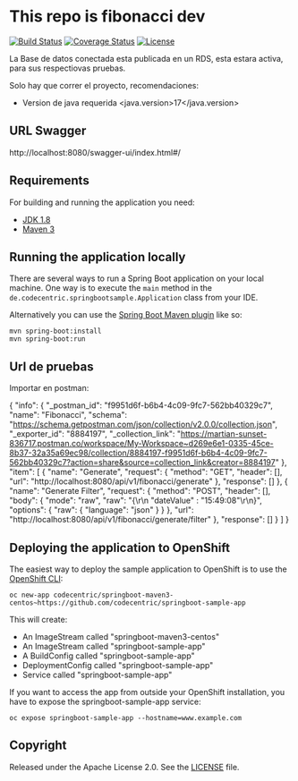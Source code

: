 # This repo is fibonacci dev


[![Build Status](https://travis-ci.org/codecentric/springboot-sample-app.svg?branch=master)](https://travis-ci.org/codecentric/springboot-sample-app)
[![Coverage Status](https://coveralls.io/repos/github/codecentric/springboot-sample-app/badge.svg?branch=master)](https://coveralls.io/github/codecentric/springboot-sample-app?branch=master)
[![License](http://img.shields.io/:license-apache-blue.svg)](http://www.apache.org/licenses/LICENSE-2.0.html)

La Base de datos conectada esta publicada en un RDS, esta estara activa, para sus respectiovas pruebas.

Solo hay que correr el proyecto, recomendaciones:
  -  Version de java requerida   <java.version>17</java.version>


## URL Swagger
http://localhost:8080/swagger-ui/index.html#/


## Requirements

For building and running the application you need:

- [JDK 1.8](http://www.oracle.com/technetwork/java/javase/downloads/jdk8-downloads-2133151.html)
- [Maven 3](https://maven.apache.org)

## Running the application locally

There are several ways to run a Spring Boot application on your local machine. One way is to execute the `main` method in the `de.codecentric.springbootsample.Application` class from your IDE.

Alternatively you can use the [Spring Boot Maven plugin](https://docs.spring.io/spring-boot/docs/current/reference/html/build-tool-plugins-maven-plugin.html) like so:

```shell
mvn spring-boot:install
mvn spring-boot:run
```

## Url de pruebas

Importar en postman:

{
	"info": {
		"_postman_id": "f9951d6f-b6b4-4c09-9fc7-562bb40329c7",
		"name": "Fibonacci",
		"schema": "https://schema.getpostman.com/json/collection/v2.0.0/collection.json",
		"_exporter_id": "8884197",
		"_collection_link": "https://martian-sunset-836717.postman.co/workspace/My-Workspace~d269e6e1-0335-45ce-8b37-32a35a69ec98/collection/8884197-f9951d6f-b6b4-4c09-9fc7-562bb40329c7?action=share&source=collection_link&creator=8884197"
	},
	"item": [
		{
			"name": "Generate",
			"request": {
				"method": "GET",
				"header": [],
				"url": "http://localhost:8080/api/v1/fibonacci/generate"
			},
			"response": []
		},
		{
			"name": "Generate Filter",
			"request": {
				"method": "POST",
				"header": [],
				"body": {
					"mode": "raw",
					"raw": "{\r\n    \"dateValue\" : \"15:49:08\"\r\n}",
					"options": {
						"raw": {
							"language": "json"
						}
					}
				},
				"url": "http://localhost:8080/api/v1/fibonacci/generate/filter"
			},
			"response": []
		}
	]
}

## Deploying the application to OpenShift

The easiest way to deploy the sample application to OpenShift is to use the [OpenShift CLI](https://docs.openshift.org/latest/cli_reference/index.html):

```shell
oc new-app codecentric/springboot-maven3-centos~https://github.com/codecentric/springboot-sample-app
```

This will create:

* An ImageStream called "springboot-maven3-centos"
* An ImageStream called "springboot-sample-app"
* A BuildConfig called "springboot-sample-app"
* DeploymentConfig called "springboot-sample-app"
* Service called "springboot-sample-app"

If you want to access the app from outside your OpenShift installation, you have to expose the springboot-sample-app service:

```shell
oc expose springboot-sample-app --hostname=www.example.com
```

## Copyright

Released under the Apache License 2.0. See the [LICENSE](https://github.com/codecentric/springboot-sample-app/blob/master/LICENSE) file.

